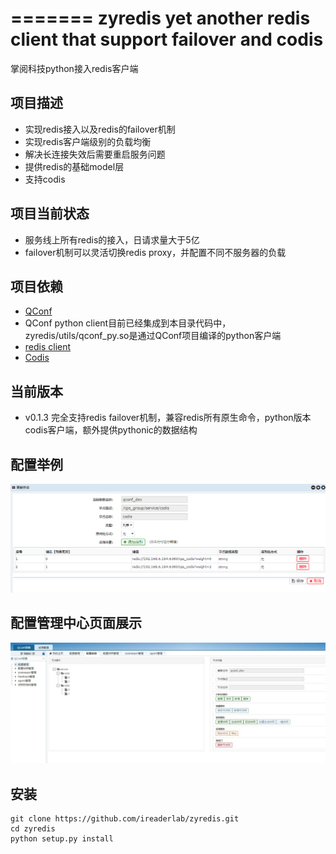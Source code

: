 =======
zyredis yet another redis client that support failover and codis 
=======
掌阅科技python接入redis客户端

项目描述
--------

- 实现redis接入以及redis的failover机制
- 实现redis客户端级别的负载均衡
- 解决长连接失效后需要重启服务问题
- 提供redis的基础model层
- 支持codis

项目当前状态
---------

- 服务线上所有redis的接入，日请求量大于5亿
- failover机制可以灵活切换redis proxy，并配置不同不服务器的负载

项目依赖
--------

- [QConf](https://github.com/Qihoo360/QConf)
- QConf python client目前已经集成到本目录代码中，zyredis/utils/qconf_py.so是通过QConf项目编译的python客户端
- [redis client](https://github.com/andymccurdy/redis-py)
- [Codis](https://github.com/wandoulabs/codis)

当前版本
--------

- v0.1.3 完全支持redis failover机制，兼容redis所有原生命令，python版本codis客户端，额外提供pythonic的数据结构

配置举例
--------

![qconf_example](docs/images/qconf_example.png)

配置管理中心页面展示
--------

![qconf_manager](docs/images/qconf_manager.jpg)

安装
--------

```
git clone https://github.com/ireaderlab/zyredis.git
cd zyredis
python setup.py install
```

